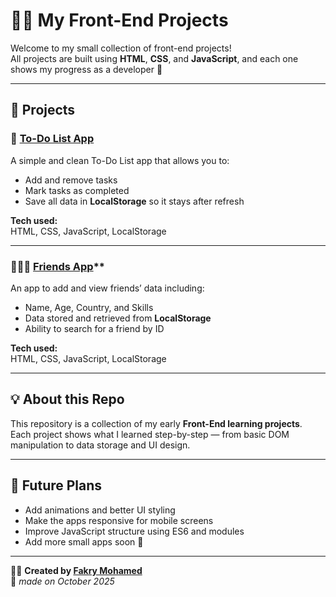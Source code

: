 # 🧑‍💻 My Front-End Projects

Welcome to my small collection of front-end projects!  
All projects are built using **HTML**, **CSS**, and **JavaScript**, and each one shows my progress as a developer 💪  

---

## 🚀 Projects

### 📝 [To-Do List App](https://fakry333.github.io/My_Projects/ToDo-list/)
A simple and clean To-Do List app that allows you to:
- Add and remove tasks  
- Mark tasks as completed  
- Save all data in **LocalStorage** so it stays after refresh  

**Tech used:**  
HTML, CSS, JavaScript, LocalStorage  

---

### 🧑‍🤝‍🧑 [Friends App](https://fakry333.github.io/My_Projects/Frinds/)**
An app to add and view friends’ data including:
- Name, Age, Country, and Skills  
- Data stored and retrieved from **LocalStorage**  
- Ability to search for a friend by ID  

**Tech used:**  
HTML, CSS, JavaScript, LocalStorage  

---

## 💡 About this Repo
This repository is a collection of my early **Front-End learning projects**.  
Each project shows what I learned step-by-step — from basic DOM manipulation to data storage and UI design.

---

## 🧠 Future Plans
- Add animations and better UI styling  
- Make the apps responsive for mobile screens  
- Improve JavaScript structure using ES6 and modules  
- Add more small apps soon 🚀  

---

👨‍💻 **Created by [Fakry Mohamed]()**  
📅 *made on October 2025*
